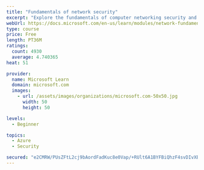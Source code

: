```yaml
---
title: "Fundamentals of network security"
excerpt: "Explore the fundamentals of computer networking security and monitoring."
webUrl: https://docs.microsoft.com/en-us/learn/modules/network-fundamentals-2/
type: course
price: Free
length: PT36M
ratings:
  count: 4930
  average: 4.740365
heat: 51

provider:
  name: Microsoft Learn
  domain: microsoft.com
  images:
    - url: /assets/images/organizations/microsoft.com-50x50.jpg
      width: 50
      height: 50

levels:
  - Beginner

topics:
  - Azure
  - Security

secured: "e2CMRW/PUsZFtL2cj9bAordFadKuc8e0Vap/+RUlt6A1BYFBiQhzF4svDIvXBky8EOI9UgWQ3jd3/7NeC41gRatKoHtgq0zUvb2K+1Fj60nwjTGj+u8PIykQnSDS4IEMKH1I8g6tZLcWptUJ0uUMK/y22BlvHcvZfOX3sAszdyZxyhvbjP3IhuuE1zfF8zRdfpzk+DsXQGNkdkjYsjS8LmOU8eDyAtHjUvpTymfAZqLv8HTqxyNNsfYXyewPKr2YKAc86uG4rP33EsMPdW1jS0p2x5XopnbrIhKnMbJChMVeKbILw5YLrFrEQLo3+HBCISI4MjS20taUGbFi43PJbJzZyXspTIsm0SyEUp9wS9Ze4SA/VQ/CQmaTm1N7cuvW3pGc9nFe9uE+2F7JLpptZgGdPi1F11SfZUNVQa3weVA=;pZ76JI9j8MVxlzGyD7mqwg=="
---
```


